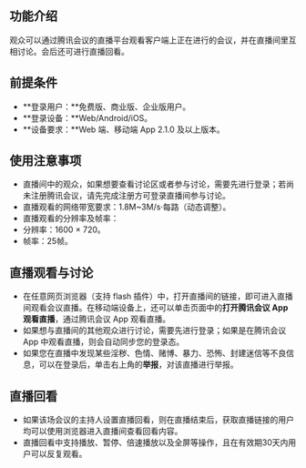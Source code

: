 

## 功能介绍
观众可以通过腾讯会议的直播平台观看客户端上正在进行的会议，并在直播间里互相讨论。会后还可进行直播回看。

## 前提条件
- **登录用户：**免费版、商业版、企业版用户。
- **登录设备：**Web/Android/iOS。
- **设备要求：**Web 端、移动端 App 2.1.0 及以上版本。

## 使用注意事项
- 直播间中的观众，如果想要查看讨论区或者参与讨论，需要先进行登录；若尚未注册腾讯会议，请先完成注册方可登录直播间参与讨论。
- 直播观看的网络带宽要求：1.8M~3M/s·每路（动态调整）。
- 直播观看的分辨率及帧率：
 - 分辨率：1600 × 720。
 - 帧率：25帧。

## 直播观看与讨论
- 在任意网页浏览器（支持 flash 插件）中，打开直播间的链接，即可进入直播间观看会议直播。在移动端设备上，还可以单击页面中的**打开腾讯会议 App 观看直播**，通过腾讯会议 App 观看直播。
- 如果想与直播间的其他观众进行讨论，需要先进行登录；如果是在腾讯会议 App 中观看直播，则会自动同步您的登录态。
- 如果您在直播中发现某些淫秽、色情、赌博、暴力、恐怖、封建迷信等不良信息，可以在登录后，单击右上角的**举报**，对该直播进行举报。

## 直播回看
- 如果该场会议的主持人设置直播回看，则在直播结束后，获取直播链接的用户均可以使用浏览器进入直播间查看回看内容。
- 直播回看中支持播放、暂停、倍速播放以及全屏等操作，且在有效期30天内用户可以反复观看。
